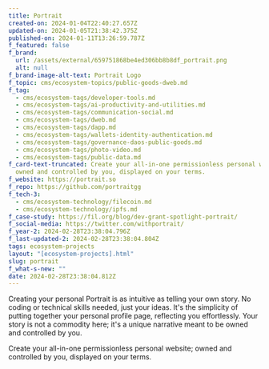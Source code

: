 ```yaml
---
title: Portrait
created-on: 2024-01-04T22:40:27.657Z
updated-on: 2024-01-05T21:38:42.375Z
published-on: 2024-01-11T13:26:59.787Z
f_featured: false
f_brand:
  url: /assets/external/659751868be4ed306bb8b8df_portrait.png
  alt: null
f_brand-image-alt-text: Portrait Logo
f_topic: cms/ecosystem-topics/public-goods-dweb.md
f_tag:
  - cms/ecosystem-tags/developer-tools.md
  - cms/ecosystem-tags/ai-productivity-and-utilities.md
  - cms/ecosystem-tags/communication-social.md
  - cms/ecosystem-tags/dweb.md
  - cms/ecosystem-tags/dapp.md
  - cms/ecosystem-tags/wallets-identity-authentication.md
  - cms/ecosystem-tags/governance-daos-public-goods.md
  - cms/ecosystem-tags/photo-video.md
  - cms/ecosystem-tags/public-data.md
f_card-text-truncated: Create your all-in-one permissionless personal website;
  owned and controlled by you, displayed on your terms.
f_website: https://portrait.so
f_repo: https://github.com/portraitgg
f_tech-3:
  - cms/ecosystem-technology/filecoin.md
  - cms/ecosystem-technology/ipfs.md
f_case-study: https://fil.org/blog/dev-grant-spotlight-portrait/
f_social-media: https://twitter.com/withportrait/
f_year-2: 2024-02-28T23:38:04.796Z
f_last-updated-2: 2024-02-28T23:38:04.804Z
tags: ecosystem-projects
layout: "[ecosystem-projects].html"
slug: portrait
f_what-s-new: ""
date: 2024-02-28T23:38:04.812Z
---
```

Creating your personal Portrait is as intuitive as telling your own story. No coding or technical skills needed, just your ideas. It's the simplicity of putting together your personal profile page, reflecting you effortlessly. Your story is not a commodity here; it's a unique narrative meant to be owned and controlled by you.

Create your all-in-one permissionless personal website; owned and controlled by you, displayed on your terms.